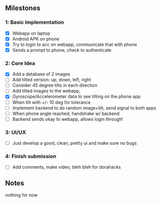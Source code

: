 ## Milestones

### 1: Basic Implementation

- [x] Webapp on laptop
- [x] Android APK on phone
- [x] Try to login to acc on webapp, communicate that with phone
- [x] Sends a prompt to phone, check to authenticate

### 2: Core Idea

- [x] Add a database of 2 images
- [ ] Add tilted version: up, down, left, right
- [ ] Consider 45 degree tilts in each direction
- [ ] Add tilted images to the webapp,
- [x] Gyroscope/Accelerometer data to see tilting on the phone app
- [ ] When tilt with +/- 10 deg for tolerance
- [ ] Implement backend to do random image+tilt, send signal to both apps
- [ ] When phone angle reached, handshake w/ backend
- [ ] Backend sends okay to webapp, allows login through!

### 3: UI/UX

- [ ] Just develop a good, clean, pretty ui and make sure no bugs

### 4: Finish submission

- [ ] Add comments, make video, bleh bleh for dorahacks

## Notes

nothing for now

